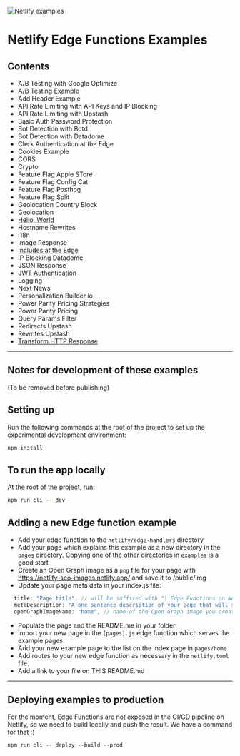 ![Netlify examples](https://user-images.githubusercontent.com/5865/159468750-df1c2783-39b2-40da-9c0f-971f72a7ea3f.png)

# Netlify Edge Functions Examples

## Contents

- A/B Testing with Google Optimize
- A/B Testing Example
- Add Header Example
- API Rate Limiting with API Keys and IP Blocking
- API Rate Limiting with Upstash
- Basic Auth Password Protection
- Bot Detection with Botd
- Bot Detection with Datadome
- Clerk Authentication at the Edge
- Cookies Example
- CORS
- Crypto
- Feature Flag Apple STore
- Feature Flag Config Cat
- Feature Flag Posthog
- Feature Flag Split
- Geolocation Country Block
- Geolocation
- [Hello, World](/pages/hello/)
- Hostname Rewrites
- i18n
- Image Response
- [Includes at the Edge](/pages/include)
- IP Blocking Datadome
- JSON Response
- JWT Authentication
- Logging
- Next News
- Personalization Builder io
- Power Parity Pricing Strategies
- Power Parity Pricing
- Query Params Filter
- Redirects Upstash
- Rewrites Upstash
- [Transform HTTP Response](/pages/transform)

---

## Notes for development of these examples

(To be removed before publishing)

## Setting up

Run the following commands at the root of the project to set up the experimental development environment:

```bash
npm install
```

## To run the app locally

At the root of the project, run:

```bash
npm run cli -- dev
```

## Adding a new Edge function example

- Add your edge function to the `netlify/edge-handlers` directory
- Add your page which explains this example as a new directory in the `pages` directory. Copying one of the other
  directories in `examples` is a good start
- Create an Open Graph image as a `png` file for your page with https://netlify-seo-images.netlify.app/ and save it to
  /public/img
- Update your page meta data in your index.js file:

```javascript
  title: "Page title", // will be suffixed with "| Edge Functions on Netlify"
  metaDescription: "A one sentence description of your page that will show in search engines and on Open Graph previews.",
  openGraphImageName: "home", // name of the Open Graph image you created in the previous step (without file exension)
```

- Populate the page and the README.me in your folder
- Import your new page in the `[pages].js` edge function which serves the example pages.
- Add your new example page to the list on the index page in `pages/home`
- Add routes to your new edge function as necessary in the `netlify.toml` file.
- Add a link to your file on THIS README.md

---

## Deploying examples to production

For the moment, Edge Functions are not exposed in the CI/CD pipeline on Netlify, so we need to build locally and push
the result. We have a command for that :)

```
npm run cli -- deploy --build --prod
```
